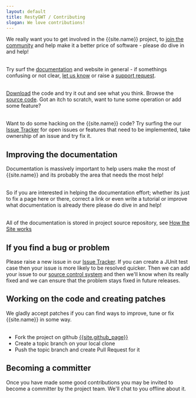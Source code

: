 ```yaml
---
layout: default
title: RestyGWT / Contributing
slogan: We love contributions!
---
```


We really want you to get involved in the {{site.name}} project, to
[join the community](index.html) and help make it a better price of
software - please do dive in and help!
<br/><br/>


Try surf the [documentation](/documentation/restygwt-user-guide.html) and website in
general - if somethings confusing or not clear, [let us
know](index.html) or raise a [support request](support.html).
<br/><br/>


[Download](../download.html) the code and try it out and see what you think.
Browse the [source code](../source.html). Got an itch to scratch, want to
tune some operation or add some feature?
<br/><br/>


Want to do some hacking on the {{site.name}} code? Try surfing the our
[Issue Tracker]({{site.issue_tracker}}) for open issues or features that
need to be implemented, take ownership of an issue and try fix it.

## Improving the documentation

Documentation is massively important to help users make the most of
{{site.name}} and its probably the area that needs the most help!
<br/><br/>


So if you are interested in helping the documentation effort; whether its
just to fix a page here or there, correct a link or even write a tutorial
or improve what documentation is already there please do dive in and
help!
<br/><br/>

All of the documentation is stored in project source repository, see [How
the Site works](site.html)

## If you find a bug or problem

Please raise a new issue in our [Issue Tracker]({{site.issue_tracker}}). If
you can create a JUnit test case then your issue is more likely to be
resolved quicker. Then we can add your issue to our [source control
system](../source.html) and then we'll know when its really fixed and we can
ensure that the problem stays fixed in future releases.

## Working on the code and creating patches

We gladly accept patches if you can find ways to improve, tune or fix
{{site.name}} in some way.
<br/><br/>

* Fork the project on github [{{site.github_page}}]({{site.github_page}})
* Create a topic branch on your local clone
* Push the topic branch and create Pull Request for it

## Becoming a committer

Once you have made some good contributions you may be invited to become a
committer by the project team. We'll chat to you offline about it.